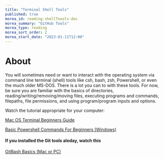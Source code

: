 ```yaml
---
title: "Terminal Shell Tools"
published: true
morea_id: reading-shellToools-doc
morea_summary: "GitHub Tools"
morea_type: reading
morea_sort_order: 2
morea_start_date: "2023-01-11T12:00"
---
```

# About
You will sometimes need or want to interact with the operating system via command line terminal (shell) tools like csh, bash, zsh, Powershell, or even the much older MS-DOS. There is a lot you can to with these tools. For now, be sure you are familiar with the basics of directories, reading/writing/removing/moving files, executing programs and commands, filepaths, file permissions, and using program/program inputs and options.

Watch the tutorial appropriate for your computer:

[Mac OS Terminal Beginners Guide](https://www.youtube.com/watch?v=aKRYQsKR46I)

[Basic Powershell Commands For Beginners (Windows)](https://www.youtube.com/watch?v=j9wtAezZ9x0)

#### If you installed the Git tools aleday, watch this
[GitBash Basics (Mac or PC)](https://www.youtube.com/watch?v=oQc-2gsjgDg)